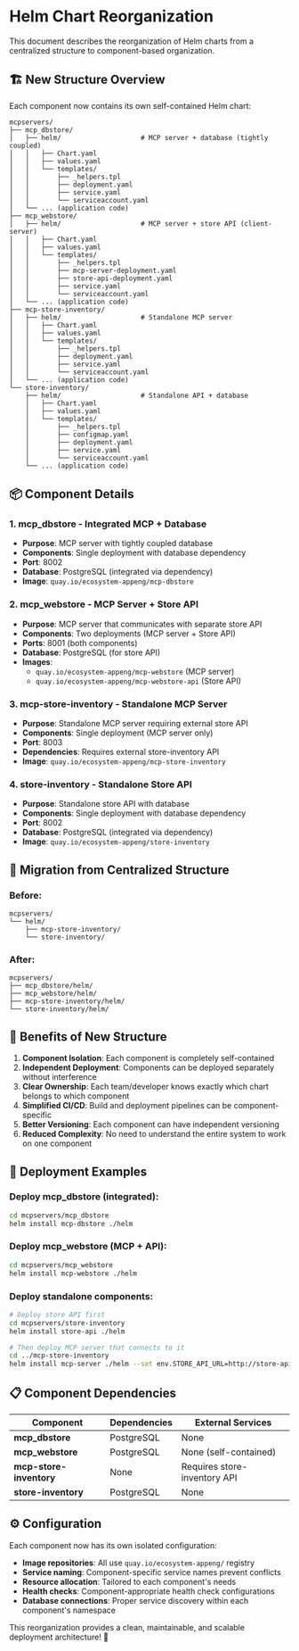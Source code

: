 # Helm Chart Reorganization

This document describes the reorganization of Helm charts from a centralized structure to component-based organization.

## 🏗️ **New Structure Overview**

Each component now contains its own self-contained Helm chart:

```
mcpservers/
├── mcp_dbstore/
│   ├── helm/                    # MCP server + database (tightly coupled)
│   │   ├── Chart.yaml
│   │   ├── values.yaml
│   │   └── templates/
│   │       ├── _helpers.tpl
│   │       ├── deployment.yaml
│   │       ├── service.yaml
│   │       └── serviceaccount.yaml
│   └── ... (application code)
├── mcp_webstore/
│   ├── helm/                    # MCP server + store API (client-server)
│   │   ├── Chart.yaml
│   │   ├── values.yaml
│   │   └── templates/
│   │       ├── _helpers.tpl
│   │       ├── mcp-server-deployment.yaml
│   │       ├── store-api-deployment.yaml
│   │       ├── service.yaml
│   │       └── serviceaccount.yaml
│   └── ... (application code)
├── mcp-store-inventory/
│   ├── helm/                    # Standalone MCP server
│   │   ├── Chart.yaml
│   │   ├── values.yaml
│   │   └── templates/
│   │       ├── _helpers.tpl
│   │       ├── deployment.yaml
│   │       ├── service.yaml
│   │       └── serviceaccount.yaml
│   └── ... (application code)
└── store-inventory/
    ├── helm/                    # Standalone API + database
    │   ├── Chart.yaml
    │   ├── values.yaml
    │   └── templates/
    │       ├── _helpers.tpl
    │       ├── configmap.yaml
    │       ├── deployment.yaml
    │       ├── service.yaml
    │       └── serviceaccount.yaml
    └── ... (application code)
```

## 📦 **Component Details**

### 1. **mcp_dbstore** - Integrated MCP + Database
- **Purpose**: MCP server with tightly coupled database
- **Components**: Single deployment with database dependency
- **Port**: 8002
- **Database**: PostgreSQL (integrated via dependency)
- **Image**: `quay.io/ecosystem-appeng/mcp-dbstore`

### 2. **mcp_webstore** - MCP Server + Store API
- **Purpose**: MCP server that communicates with separate store API
- **Components**: Two deployments (MCP server + Store API)
- **Ports**: 8001 (both components)
- **Database**: PostgreSQL (for store API)
- **Images**:
  - `quay.io/ecosystem-appeng/mcp-webstore` (MCP server)
  - `quay.io/ecosystem-appeng/mcp-webstore-api` (Store API)

### 3. **mcp-store-inventory** - Standalone MCP Server
- **Purpose**: Standalone MCP server requiring external store API
- **Components**: Single deployment (MCP server only)
- **Port**: 8003
- **Dependencies**: Requires external store-inventory API
- **Image**: `quay.io/ecosystem-appeng/mcp-store-inventory`

### 4. **store-inventory** - Standalone Store API
- **Purpose**: Standalone store API with database
- **Components**: Single deployment with database dependency
- **Port**: 8002
- **Database**: PostgreSQL (integrated via dependency)
- **Image**: `quay.io/ecosystem-appeng/store-inventory`

## 🔄 **Migration from Centralized Structure**

### **Before:**
```
mcpservers/
└── helm/
    ├── mcp-store-inventory/
    └── store-inventory/
```

### **After:**
```
mcpservers/
├── mcp_dbstore/helm/
├── mcp_webstore/helm/
├── mcp-store-inventory/helm/
└── store-inventory/helm/
```

## 🎯 **Benefits of New Structure**

1. **Component Isolation**: Each component is completely self-contained
2. **Independent Deployment**: Components can be deployed separately without interference
3. **Clear Ownership**: Each team/developer knows exactly which chart belongs to which component
4. **Simplified CI/CD**: Build and deployment pipelines can be component-specific
5. **Better Versioning**: Each component can have independent versioning
6. **Reduced Complexity**: No need to understand the entire system to work on one component

## 🚀 **Deployment Examples**

### Deploy mcp_dbstore (integrated):
```bash
cd mcpservers/mcp_dbstore
helm install mcp-dbstore ./helm
```

### Deploy mcp_webstore (MCP + API):
```bash
cd mcpservers/mcp_webstore
helm install mcp-webstore ./helm
```

### Deploy standalone components:
```bash
# Deploy store API first
cd mcpservers/store-inventory
helm install store-api ./helm

# Then deploy MCP server that connects to it
cd ../mcp-store-inventory
helm install mcp-server ./helm --set env.STORE_API_URL=http://store-api:8002
```

## 📋 **Component Dependencies**

| Component | Dependencies | External Services |
|-----------|-------------|-------------------|
| **mcp_dbstore** | PostgreSQL | None |
| **mcp_webstore** | PostgreSQL | None (self-contained) |
| **mcp-store-inventory** | None | Requires store-inventory API |
| **store-inventory** | PostgreSQL | None |

## ⚙️ **Configuration**

Each component now has its own isolated configuration:

- **Image repositories**: All use `quay.io/ecosystem-appeng/` registry
- **Service naming**: Component-specific service names prevent conflicts
- **Resource allocation**: Tailored to each component's needs
- **Health checks**: Component-appropriate health check configurations
- **Database connections**: Proper service discovery within each component's namespace

This reorganization provides a clean, maintainable, and scalable deployment architecture! 🎉
